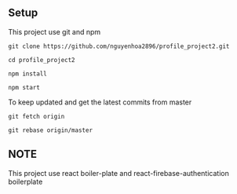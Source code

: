 ## Setup
This project use git and npm 

```git clone https://github.com/nguyenhoa2896/profile_project2.git```

```cd profile_project2```

```npm install```

```npm start```


To keep updated and get the latest commits from master

```git fetch origin```

```git rebase origin/master```

## NOTE
This project use react boiler-plate and react-firebase-authentication boilerplate